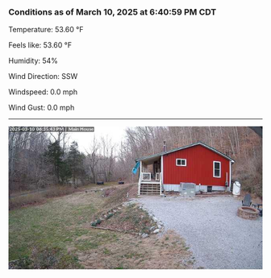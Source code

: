 ### Conditions as of March 10, 2025 at 6:40:59 PM CDT 

Temperature: 53.60 &deg;F

Feels like: 53.60 &deg;F

Humidity: 54%

Wind Direction: SSW

Windspeed: 0.0 mph

Wind Gust: 0.0 mph

---

<img src="./images/latest.jpeg"/>

